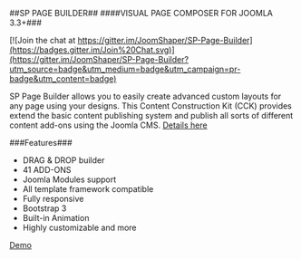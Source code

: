 ##SP PAGE BUILDER##
####VISUAL PAGE COMPOSER FOR JOOMLA 3.3+###

[![Join the chat at https://gitter.im/JoomShaper/SP-Page-Builder](https://badges.gitter.im/Join%20Chat.svg)](https://gitter.im/JoomShaper/SP-Page-Builder?utm_source=badge&utm_medium=badge&utm_campaign=pr-badge&utm_content=badge)

SP Page Builder allows you to easily create advanced custom layouts for any page using your designs. This Content Construction Kit (CCK) provides extend the basic content publishing system and publish all sorts of different content add-ons using the Joomla CMS. [Details here](http://www.joomshaper.com/page-builder)

###Features###

- DRAG & DROP builder
- 41 ADD-ONS
- Joomla Modules support
- All template framework compatible
- Fully responsive
- Bootstrap 3
- Built-in Animation
- Highly customizable
and more

[Demo](http://demo.joomshaper.com/page-builder/)
